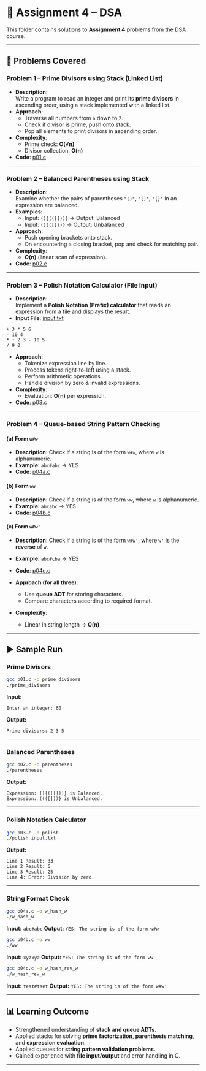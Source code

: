 # 📘 Assignment 4 – DSA

This folder contains solutions to **Assignment 4** problems from the DSA course.

---

## 📝 Problems Covered

### Problem 1 – Prime Divisors using Stack (Linked List)
- **Description**:  
  Write a program to read an integer and print its **prime divisors** in ascending order, using a stack implemented with a linked list.  
- **Approach**:  
  - Traverse all numbers from `n` down to `2`.  
  - Check if divisor is prime, push onto stack.  
  - Pop all elements to print divisors in ascending order.  
- **Complexity**:  
  - Prime check: **O(√n)**  
  - Divisor collection: **O(n)**  
- **Code**: [p01.c](./p01.c)

---

### Problem 2 – Balanced Parentheses using Stack
- **Description**:  
  Examine whether the pairs of parentheses `"()"`, `"[]"`, `"{}"` in an expression are balanced.  
- **Examples**:  
  - Input: `(){(([]))}` → Output: Balanced  
  - Input: `()(([]))}` → Output: Unbalanced  
- **Approach**:  
  - Push opening brackets onto stack.  
  - On encountering a closing bracket, pop and check for matching pair.  
- **Complexity**:  
  - **O(n)** (linear scan of expression).  
- **Code**: [p02.c](./p02.c)

---

### Problem 3 – Polish Notation Calculator (File Input)
- **Description**:  
  Implement a **Polish Notation (Prefix) calculator** that reads an expression from a file and displays the result.  
- **Input File**: [input.txt](./input.txt)  
```
+ 3 * 5 6
- 10 4
* + 2 3 - 10 5
/ 9 0
```

- **Approach**:  
  - Tokenize expression line by line.
  - Process tokens right-to-left using a stack.
  - Perform arithmetic operations.
  - Handle division by zero & invalid expressions.  
- **Complexity**:
    - Evaluation: **O(n)** per expression.  
- **Code**: [p03.c](./p03.c)

---

### Problem 4 – Queue-based String Pattern Checking

#### (a) Form `w#w`
- **Description**: Check if a string is of the form `w#w`, where `w` is alphanumeric.  
- **Example**: `abc#abc` → YES  
- **Code**: [p04a.c](./p04a.c)

#### (b) Form `ww`
- **Description**: Check if a string is of the form `ww`, where `w` is alphanumeric.  
- **Example**: `abcabc` → YES  
- **Code**: [p04b.c](./p04b.c)

#### (c) Form `w#w'`
- **Description**: Check if a string is of the form `w#w'`, where `w'` is the **reverse** of `w`.  
- **Example**: `abc#cba` → YES  
- **Code**: [p04c.c](./p04c.c)

- **Approach (for all three)**:
    - Use **queue ADT** for storing characters.
    - Compare characters according to required format.  
- **Complexity**:
    - Linear in string length → **O(n)**  

---

## ▶️ Sample Run

### Prime Divisors
```bash
gcc p01.c -o prime_divisors
./prime_divisors
```

**Input:**

```
Enter an integer: 60
```

**Output:**

```
Prime divisors: 2 3 5
```

---

### Balanced Parentheses

```bash
gcc p02.c -o parentheses
./parentheses
```

**Output:**

```
Expression: (){(([]))} is Balanced.
Expression: ((([]))} is Unbalanced.
```

---

### Polish Notation Calculator

```bash
gcc p03.c -o polish
./polish input.txt
```

**Output:**

```
Line 1 Result: 33
Line 2 Result: 6
Line 3 Result: 25
Line 4: Error: Division by zero.
```

---

### String Format Check

```bash
gcc p04a.c -o w_hash_w
./w_hash_w
```

**Input:** `abc#abc`
**Output:** `YES: The string is of the form w#w`

```bash
gcc p04b.c -o ww
./ww
```

**Input:** `xyzxyz`
**Output:** `YES: The string is of the form ww`

```bash
gcc p04c.c -o w_hash_rev_w
./w_hash_rev_w
```

**Input:** `test#tset`
**Output:** `YES: The string is of the form w#w'`

---

## 📊 Learning Outcome

* Strengthened understanding of **stack and queue ADTs**.
* Applied stacks for solving **prime factorization**, **parenthesis matching**, and **expression evaluation**.
* Applied queues for **string pattern validation problems**.
* Gained experience with **file input/output** and error handling in C.

---
